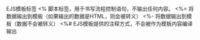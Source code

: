 EJS模板标签
<% 脚本标签，用于书写流程控制语句，不输出任何内容。
<%= 将数据输出到模板（如果输出的数据是HTML，则会被转义）
<%- 将数据输出到模板（数据不会被转义）
<%# EJS模板提供的注释方式，不会被作为模板内容编译输出